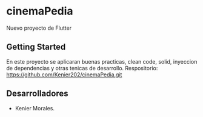 # cinemaPedia

Nuevo proyecto de Flutter

## Getting Started

En este proyecto se aplicaran buenas practicas, clean code, solid, inyeccion de dependencias y otras tenicas de desarrollo.
Respositorio: https://github.com/Kenier202/cinemaPedia.git

## Desarrolladores

- Kenier Morales.
